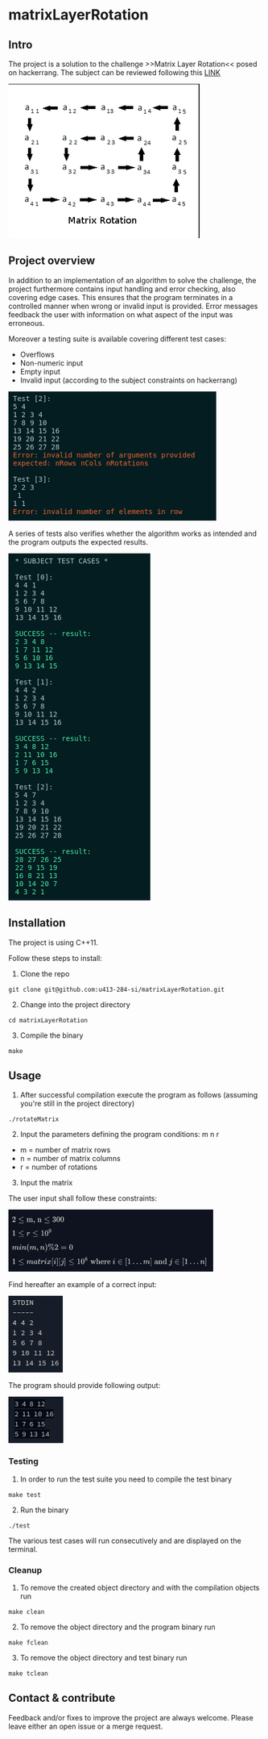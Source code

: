 # matrixLayerRotation

## Intro
The project is a solution to the challenge >>Matrix Layer Rotation<<
posed on hackerrang. The subject can be reviewed following this
[LINK](https://www.hackerrank.com/challenges/matrix-rotation-algo/problem)

![Rotating matrix](img/matrixRotation.png)

## Project overview
In addition to an implementation of an algorithm to solve the challenge, the
project furthermore contains input handling and error checking, also covering
edge cases. This ensures that the program terminates in a controlled manner
when wrong or invalid input is provided. Error messages feedback the user with
information on what aspect of the input was erroneous.

Moreover a testing suite is available covering different test cases:
- Overflows
- Non-numeric input
- Empty input
- Invalid input (according to the subject constraints on hackerrang)

![Test inavlid input](img/errorMessage.png)

A series of tests also verifies whether the algorithm works as intended and
the program outputs the expected results.

![Test algorithm output](img/testAlgo.png)

## Installation
The project is using C++11. 

Follow these steps to install:
1. Clone the repo
```
git clone git@github.com:u413-284-si/matrixLayerRotation.git
```
2. Change into the project directory
```
cd matrixLayerRotation
```
3. Compile the binary
```
make
```

## Usage
1. After successful compilation execute the program as follows (assuming you're
still in the project directory)
```
./rotateMatrix
```

2. Input the parameters defining the program conditions:
m n r

- m = number of matrix rows
- n = number of matrix columns
- r = number of rotations

3. Input the matrix

The user input shall follow these constraints:

![Input constraints](img/constraints.png)

Find hereafter an example of a correct input:

![Sample input](img/sampleInput.png)

The program should provide following output:

![Sample output](img/sampleOutput.png)

### Testing
1. In order to run the test suite you need to compile the test binary
```
make test
```

2. Run the binary
```
./test
```

The various test cases will run consecutively and are displayed on the terminal.

### Cleanup
1. To remove the created object directory and with the compilation objects run
```
make clean
```

2. To remove the object directory and the program binary run
```
make fclean
```

3. To remove the object directory and test binary run
```
make tclean
```

## Contact & contribute

Feedback and/or fixes to improve the project are always welcome. Please leave
either an open issue or a merge request.
